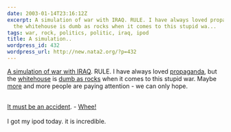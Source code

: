 ```yaml
---
date: 2003-01-14T23:16:12Z
excerpt: A simulation of war with IRAQ. RULE. I have always loved propaganda, but
  the whitehouse is dumb as rocks when it comes to this stupid wa...
tags: war, rock, politics, politic, iraq, ipod
title: A simulation..
wordpress_id: 432
wordpress_url: http://new.nata2.org/?p=432
---
```


<a href="http://www.idleworm.com/nws/2002/11/iraq2.shtml">A simulation of war with IRAQ</a>. RULE. I have always loved <a href="http://www.iisg.nl/~landsberger/index.html">propaganda</a>, but the <a href="http://news.bbc.co.uk/2/hi/middle_east/2655629.stm">whitehouse</a> is <a href="http://news.independent.co.uk/uk/politics/story.jsp?story=368133">dumb as rocks</a> when it comes to this stupid war. Maybe <a href="http://www.usatoday.com/usatonline/20030114/4775840s.htm">more</a> and more people are paying attention - we can only hope. <br/><br/>

<a href="http://www.osha-slc.gov/OshDoc/toc_FatalFacts.html">It must be an accident</a>. - <a href="http://www.fx-web.dk/fun/fun/love.asp?name=NaTa2">Whee!</a><br/><br/> I got my ipod today. it is incredible.

